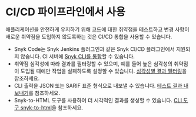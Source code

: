 # CI/CD 파이프라인에서  사용

애플리케이션을 안전하게 유지하기 위해 코드에 대한 취약점을 테스트하고 변경 사항이 새로운 취약점을 도입하지 않도록하는 것은 CI/CD 통합을 사용할 수 있습니다.

* Snyk Code는 Snyk Jenkins 플러그인과 같은 Snyk CI/CD 플러그인에서 지원되지 않습니다. CI 서버에 [Snyk CLI를 통합](../../snyk-cli/scan-and-maintain-projects-using-the-cli/snyk-cli-for-snyk-code/)할 수 있습니다.&#x20;
* 취약점 심각성에 따라 결과를 필터링할 수 있으며, 예를 들어 높은 심각성의 취약점이 도입될 때에만 작업을 실패하도록 설정할 수 있습니다. [심각성별 결과 필터링](../../snyk-cli/scan-and-maintain-projects-using-the-cli/snyk-cli-for-snyk-code/view-snyk-code-cli-results.md#filter-results-by-severity-level)을 참조하세요.
* CLI 출력을 JSON 또는 SARIF 표준 형식으로 내보낼 수 있습니다. [테스트 결과 내보내기](../../snyk-cli/scan-and-maintain-projects-using-the-cli/snyk-cli-for-snyk-code/view-snyk-code-cli-results.md#export-test-results)를 참조하세요.
* Snyk-to-HTML 도구를 사용하여 더 시각적인 결과를 생성할 수 있습니다. [CLI 도구 snyk-to-html](../../snyk-cli/scan-and-maintain-projects-using-the-cli/cli-tools/snyk-to-html.md)을 참조하세요.